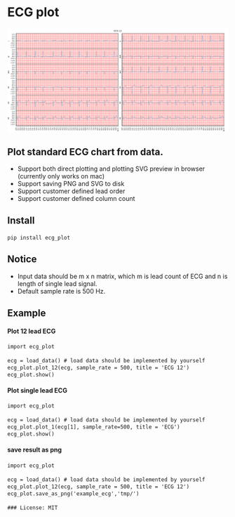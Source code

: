 # ECG plot

![example 12 lead plot](/example_ecg.png)

## Plot standard ECG chart from data.
* Support both direct plotting and plotting SVG preview in browser (currently only works on mac)
* Support saving PNG and SVG to disk
* Support customer defined lead order
* Support customer defined column count

## Install
```
pip install ecg_plot
```

## Notice
* Input data should be m x n matrix, which m is lead count of ECG and n is length of single lead signal.
* Default sample rate is 500 Hz.

## Example

#### Plot 12 lead ECG 

```
import ecg_plot

ecg = load_data() # load data should be implemented by yourself 
ecg_plot.plot_12(ecg, sample_rate = 500, title = 'ECG 12')
ecg_plot.show()

```

#### Plot single lead ECG

```
import ecg_plot

ecg = load_data() # load data should be implemented by yourself 
ecg_plot.plot_1(ecg[1], sample_rate=500, title = 'ECG')
ecg_plot.show()
```

#### save result as png

```
import ecg_plot

ecg = load_data() # load data should be implemented by yourself 
ecg_plot.plot_12(ecg, sample_rate = 500, title = 'ECG 12')
ecg_plot.save_as_png('example_ecg','tmp/')

### License: MIT